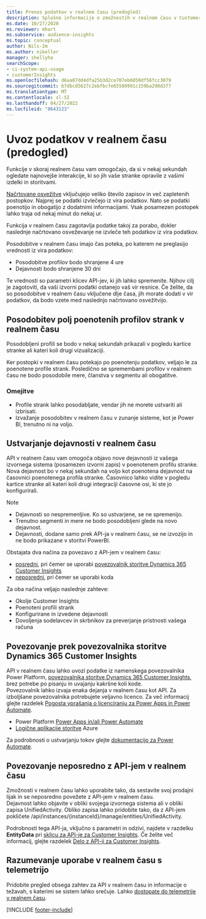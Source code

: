 ```yaml
---
title: Prenos podatkov v realnem času (predogled)
description: Splošne informacije o zmožnostih v realnem času v Customer Insights.
ms.date: 10/27/2020
ms.reviewer: mhart
ms.subservice: audience-insights
ms.topic: conceptual
author: Nils-2m
ms.author: nikeller
manager: shellyha
searchScope:
- ci-system-api-usage
- customerInsights
ms.openlocfilehash: d6aa07dd4dfa25b3d2ce707eb6050df56fcc3079
ms.sourcegitcommit: b7dbcd5627c2ebfbcfe65589991c159ba290d377
ms.translationtype: MT
ms.contentlocale: sl-SI
ms.lasthandoff: 04/27/2022
ms.locfileid: "8643123"
---
```

# <a name="real-time-data-ingestion-preview"></a>Uvoz podatkov v realnem času (predogled)

Funkcije v skoraj realnem času vam omogočajo, da si v nekaj sekundah ogledate najnovejše interakcije, ki so jih vaše stranke opravile z vašimi izdelki in storitvami.

[Načrtovane osvežitve](system.md#schedule-tab) vključujejo veliko število zapisov in več zapletenih postopkov. Najprej se podatki izvlečejo iz vira podatkov. Nato se podatki poenotijo in obogatijo z dodatnimi informacijami. Vsak posamezen postopek lahko traja od nekaj minut do nekaj ur.

Funkcija v realnem času zagotavlja podatke takoj za porabo, dokler naslednje načrtovano osveževanje ne izvleče teh podatkov iz vira podatkov.

Posodobitve v realnem času imajo čas poteka, po katerem ne preglasijo vrednosti iz vira podatkov:

- Posodobitve profilov bodo shranjene 4 ure
- Dejavnosti bodo shranjene 30 dni

Te vrednosti so parametri klicev API-jev, ki jih lahko spremenite. Njihov cilj je zagotoviti, da vaši izvorni podatki ostanejo vaš vir resnice. Če želite, da so posodobitve v realnem času vključene dlje časa, jih morate dodati v vir podatkov, da bodo vzete med naslednjo načrtovano osvežitvijo.

## <a name="real-time-update-of-the-unified-customer-profile-fields"></a>Posodobitev polj poenotenih profilov strank v realnem času

Posodobljeni profili se bodo v nekaj sekundah prikazali v pogledu kartice stranke ali kateri koli drugi vizualizaciji.

Ker postopki v realnem času potekajo po poenotenju podatkov, veljajo le za poenotene profile strank. Posledično se spremembami profilov v realnem času ne bodo posodobile mere, članstva v segmentu ali obogatitve.

### <a name="limitations"></a>Omejitve

- Profile strank lahko posodabljate, vendar jih ne morete ustvariti ali izbrisati.
- Izvažanje posodobitev v realnem času v zunanje sisteme, kot je Power BI, trenutno ni na voljo.

## <a name="real-time-creation-of-activities"></a>Ustvarjanje dejavnosti v realnem času

API v realnem času vam omogoča objavo nove dejavnosti iz vašega izvornega sistema (posamezen izvorni zapis) v poenotenem profilu stranke. Nova dejavnost bo v nekaj sekundah na voljo kot poenotena dejavnost na časovnici poenotenega profila stranke. Časovnico lahko vidite v pogledu kartice stranke ali kateri koli drugi integraciji časovne osi, ki ste jo konfigurirali.

> [!NOTE]
>
> - Dejavnosti so nespremenljive. Ko so ustvarjene, se ne spremenijo.
> - Trenutno segmenti in mere ne bodo posodobljeni glede na novo dejavnost.
> - Dejavnosti, dodane samo prek API-ja v realnem času, se ne izvozijo in ne bodo prikazane v storitvi PowerBI.

Obstajata dva načina za povezavo z API-jem v realnem času:

- [posredni](#connect-via-the-dynamics-365-customer-insights-connector), pri čemer se uporabi [povezovalnik storitve Dynamics 365 Customer Insights](/connectors/customerinsights/)
- [neposredni](#connect-directly-to-the-real-time-api), pri čemer se uporabi koda

Za oba načina veljajo naslednje zahteve:

- Okolje Customer Insights
- Poenoteni profili strank
- Konfigurirane in izvedene dejavnosti
- Dovoljenja sodelavcev in skrbnikov za preverjanje pristnosti vašega računa

## <a name="connect-via-the-dynamics-365-customer-insights-connector"></a>Povezovanje prek povezovalnika storitve Dynamics 365 Customer Insights

API v realnem času lahko uvozi podatke iz namenskega povezovalnika Power Platform, [povezovalnika storitve Dynamics 365 Customer Insights](/connectors/customerinsights/), brez potrebe po pisanju in uvajanju kakršne koli kode.    
Povezovalnik lahko izvaja enaka dejanja v realnem času kot API. Za izboljšane povezovalnika potrebujete veljavno licenco. Za več informacij glejte razdelek [Pogosta vprašanja o licenciranju za Power Apps in Power Automate](/power-platform/admin/powerapps-flow-licensing-faq).

- Power Platform [Power Apps in/ali Power Automate](/connectors/)
- [Logične aplikacije storitve](/azure/connectors/apis-list) Azure

Za podrobnosti o ustvarjanju tokov glejte [dokumentacijo za Power Automate](/power-automate/).

## <a name="connect-directly-to-the-real-time-api"></a>Povezovanje neposredno z API-jem v realnem času

Zmožnosti v realnem času lahko uporabite tako, da sestavite svoj prodajni lijak in se neposredno povežete z API-jem v realnem času.    
Dejavnost lahko objavite v obliki svojega izvornega sistema ali v obliki zapisa UnifiedActivity. Obliko zapisa lahko pridobite tako, da z API-jem pokličete /api/instances/{instanceId}/manage/entities/UnifiedActivity.

Podrobnosti tega API-ja, vključno s parametri in odzivi, najdete v razdelku **EntityData** pri [sklicu za API-je za Customer Insights](https://developer.ci.ai.dynamics.com/api-details#api=CustomerInsights). Če želite več informacij, glejte razdelek [Delo z API-ji za Customer Insights](apis.md).

## <a name="understand-your-real-time-usage-with-telemetry"></a>Razumevanje uporabe v realnem času s telemetrijo

Pridobite pregled obsega zahtev za API v realnem času in informacije o težavah, s katerimi se sistem lahko srečuje. Lahko [dostopate do telemetrije v realnem času](system.md#api-usage-tab). 


[!INCLUDE [footer-include](includes/footer-banner.md)]
